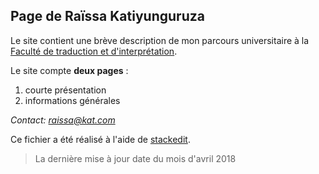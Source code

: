 ## Page de Raïssa Katiyunguruza 

Le site contient une brève description de mon parcours universitaire à la [Faculté de traduction et d'interprétation](https://www.unige.ch/fti/fr/).

Le site compte **deux pages** :
1. courte présentation  
2. informations générales 

*Contact: <raissa@kat.com>*

Ce fichier a été réalisé à l'aide de [stackedit](https://stackedit.io/app#).

>La dernière mise à jour date du mois d'avril 2018
